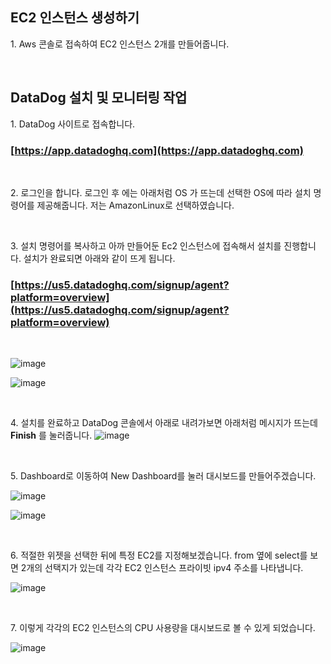 ## EC2 인스턴스 생성하기

1\. Aws 콘솔로 접속하여 EC2 인스턴스 2개를 만들어줍니다.

<br>

## DataDog 설치 및 모니터링 작업

1\. DataDog 사이트로 접속합니다.
### [https://app.datadoghq.com](https://app.datadoghq.com)

<br>

2\. 로그인을 합니다. 로그인 후 에는 아래처럼 OS 가 뜨는데 선택한 OS에 따라 설치 명령어를 제공해줍니다.
저는 AmazonLinux로 선택하였습니다.

<br>

3\. 설치 명령어를 복사하고 아까 만들어둔 Ec2 인스턴스에 접속해서 설치를 진행합니다.
설치가 완료되면 아래와 같이 뜨게 됩니다.

### [https://us5.datadoghq.com/signup/agent?platform=overview](https://us5.datadoghq.com/signup/agent?platform=overview)

<br>

![image](https://github.com/user-attachments/assets/eacf6dee-ebd5-4cde-bb00-37f7de8f4eb2)

![image](https://github.com/user-attachments/assets/e000817c-2220-430a-8f26-bc1c2c32dcc0)

<br>

4\. 설치를 완료하고 DataDog 콘솔에서 아래로 내려가보면 아래처럼 메시지가 뜨는데 **Finish** 를 눌러줍니다.
![image](https://github.com/user-attachments/assets/67db7de9-1ccd-40ef-983d-04b2818e1ea4)

<br>

5\. Dashboard로 이동하여 New Dashboard를 눌러 대시보드를 만들어주겠습니다.

![image](https://github.com/user-attachments/assets/36fbf35e-3c9b-4218-99d1-789ec558cc3e)

![image](https://github.com/user-attachments/assets/c2668403-5d16-41d0-818e-051eeab7a1fd)

<br>

6\. 적절한 위젯을 선택한 뒤에 특정 EC2를 지정해보겠습니다. from 옆에 select를 보면 2개의 선택지가 있는데 각각 
EC2 인스턴스 프라이빗 ipv4 주소를 나타냅니다.

![image](https://github.com/user-attachments/assets/942ef558-5725-41bb-9d27-f66012ccaaa2)


<br>

7\. 이렇게 각각의 EC2 인스턴스의 CPU 사용량을 대시보드로 볼 수 있게 되었습니다.

![image](https://github.com/user-attachments/assets/cbf5560c-9826-43f1-845e-a3a0684d5bb3)
